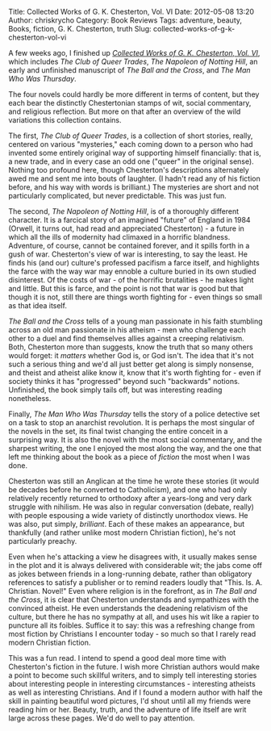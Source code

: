 Title: Collected Works of G. K. Chesterton, Vol. VI
Date: 2012-05-08 13:20
Author: chriskrycho
Category: Book Reviews
Tags: adventure, beauty, Books, fiction, G. K. Chesterton, truth
Slug: collected-works-of-g-k-chesterton-vol-vi

A few weeks ago, I finished up [<cite>Collected Works of G. K.
Chesterton, Vol. VI</cite>][], which includes <cite>The Club of Queer
Trades</cite>, <cite>The Napoleon of Notting Hill</cite>, an early and
unfinished manuscript of <cite>The Ball and the Cross</cite>, and
<cite>The Man Who Was Thursday</cite>.

The four novels could hardly be more different in terms of content, but
they each bear the distinctly Chestertonian stamps of wit, social
commentary, and religious reflection. But more on that after an overview
of the wild variations this collection contains. <!--more-->

The first, <cite>The Club of Queer Trades</cite>, is a collection of
short stories, really, centered on various "mysteries," each coming down
to a person who had invented some entirely original way of supporting
himself financially: that is, a new trade, and in every case an odd one
("queer" in the original sense). Nothing too profound here, though
Chesterton's descriptions alternately awed me and sent me into bouts of
laughter. (I hadn't read any of his fiction before, and his way with
words is brilliant.) The mysteries are short and not particularly
complicated, but never predictable. This was just fun.

The second, <cite>The Napoleon of Notting Hill</cite>, is of a
thoroughly different character. It is a farcical story of an imagined
"future" of England in 1984 (Orwell, it turns out, had read and
appreciated Chesterton) - a future in which all the ills of modernity
had climaxed in a horrific blandness. Adventure, of course, cannot be
contained forever, and it spills forth in a gush of war. Chesterton's
view of war is interesting, to say the least. He finds his (and our)
culture's professed pacifism a farce itself, and highlights the farce
with the way war may ennoble a culture buried in its own studied
disinterest. Of the costs of war - of the horrific brutalities - he
makes light and little. But this is farce, and the point is not that war
is good but that though it is not, still there are things worth fighting
for - even things so small as that idea itself.

<cite>The Ball and the Cross</cite> tells of a young man passionate in
his faith stumbling across an old man passionate in his atheism - men
who challenge each other to a duel and find themselves allies against a
creeping relativism. Both, Chesterton more than suggests, know the truth
that so many others would forget: it *matters* whether God is, or God
isn't. The idea that it's not such a serious thing and we'd all just
better get along is simply nonsense, and theist and atheist alike know
it, know that it's worth fighting for - even if society thinks it has
"progressed" beyond such "backwards" notions. Unfinished, the book
simply tails off, but was interesting reading nonetheless.

Finally, <cite>The Man Who Was Thursday</cite> tells the story of a
police detective set on a task to stop an anarchist revolution. It is
perhaps the most singular of the novels in the set, its final twist
changing the entire conceit in a surprising way. It is also the novel
with the most social commentary, and the sharpest writing, the one I
enjoyed the most along the way, and the one that left me thinking about
the book as a piece of *fiction* the most when I was done.

Chesterton was still an Anglican at the time he wrote these stories (it
would be decades before he converted to Catholicism), and one who had
only relatively recently returned to orthodoxy after a years-long and
very dark struggle with nihilism. He was also in regular conversation
(debate, really) with people espousing a wide variety of distinctly
unorthodox views. He was also, put simply, *brilliant*. Each of these
makes an appearance, but thankfully (and rather unlike most modern
Christian fiction), he's not particularly preachy.

Even when he's attacking a view he disagrees with, it usually makes
sense in the plot and it is always delivered with considerable wit; the
jabs come off as jokes between friends in a long-running debate, rather
than obligatory references to satisfy a publisher or to remind readers
loudly that "This. Is. A. Christian. Novel!" Even where religion is in
the forefront, as in <cite>The Ball and the Cross</cite>, it is clear
that Chesterton understands and sympathizes with the convinced atheist.
He even understands the deadening relativism of the culture, but there
he has no sympathy at all, and uses his wit like a rapier to puncture
all its foibles. Suffice it to say: this was a refreshing change from
most fiction by Christians I encounter today - so much so that I rarely
read modern Christian fiction.

This was a fun read. I intend to spend a good deal more time with
Chesterton's fiction in the future. I wish more Christian authors would
make a point to become such skillful writers, and to simply tell
interesting stories about interesting people in interesting
circumstances - interesting atheists as well as interesting Christians.
And if I found a modern author with half the skill in painting beautiful
word pictures, I'd shout until all my friends were reading him or her.
Beauty, truth, and the adventure of life itself are writ large across
these pages. We'd do well to pay attention.

  [<cite>Collected Works of G. K. Chesterton, Vol. VI</cite>]: http://www.amazon.com/gp/product/0898703654/ref=as_li_ss_tl?ie=UTF8&tag=ardent-fidelity-20&linkCode=as2&camp=1789&creative=390957&creativeASIN=0898703654
    "Buy @ Amazon"
